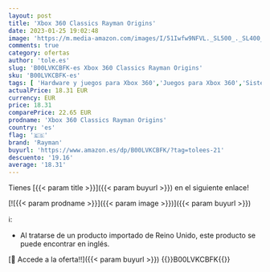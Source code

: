```yaml
---
layout: post
title: 'Xbox 360 Classics Rayman Origins'
date: 2023-01-25 19:02:48
image: 'https://m.media-amazon.com/images/I/51Iwfw9NFVL._SL500_._SL400_.jpg'
comments: true
category: ofertas
author: 'tole.es'
slug: 'B00LVKCBFK-es Xbox 360 Classics Rayman Origins'
sku: 'B00LVKCBFK-es'
tags: [ 'Hardware y juegos para Xbox 360','Juegos para Xbox 360','Sistemas heredados','Sistemas heredados de Xbox','Videojuegos','rayman','xbox','🇪🇸', ]
actualPrice: 18.31 EUR
currency: EUR
price: 18.31
comparePrice: 22.65 EUR
prodname: 'Xbox 360 Classics Rayman Origins'
country: 'es'
flag: '🇪🇸'
brand: 'Rayman'
buyurl: 'https://www.amazon.es/dp/B00LVKCBFK/?tag=tolees-21'
descuento: '19.16'
average: '18.31'
---
```


Tienes [{{< param title >}}]({{< param buyurl >}}) en el siguiente enlace!

[![{{< param prodname >}}]({{< param image >}})]({{< param buyurl >}})

ℹ️:

- Al tratarse de un producto importado de Reino Unido, este producto se puede encontrar en inglés.

[🛒 Accede a la oferta!!]({{< param buyurl >}})
{{<world>}}B00LVKCBFK{{</world>}}
